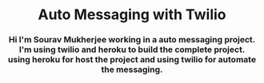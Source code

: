 <html>
<head>
<h1><center>
Auto Messaging with Twilio
</h1></center>
</head>
<body>
<h3>
<center>
Hi I'm Sourav Mukherjee working in a auto messaging project.
<br>I'm using twilio and heroku to build the complete project.<br>using heroku for host the project and using twilio for automate the messaging.<br>
</center>
</h3>
</boody>
</html>
